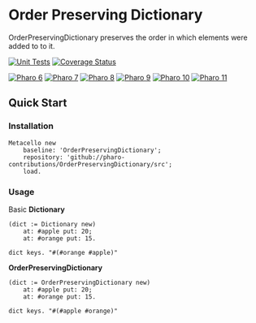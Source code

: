 # Order Preserving Dictionary

OrderPreservingDictionary preserves the order in which elements were added to to it.

[![Unit Tests](https://github.com/pharo-contributions/OrderPreservingDictionary/workflows/Build/badge.svg?branch=master)](https://github.com/pharo-contributions/OrderPreservingDictionary/actions?query=workflow%3ABuild)
[![Coverage Status](https://codecov.io/github/pharo-contributions/OrderPreservingDictionary/coverage.svg?branch=master)](https://codecov.io/gh/pharo-contributions/OrderPreservingDictionary/branch/master)

[![Pharo 6](https://img.shields.io/badge/Pharo-6.0-%23aac9ff.svg)](https://pharo.org/download)
[![Pharo 7](https://img.shields.io/badge/Pharo-7.0-%23aac9ff.svg)](https://pharo.org/download)
[![Pharo 8](https://img.shields.io/badge/Pharo-8.0-%23aac9ff.svg)](https://pharo.org/download)
[![Pharo 9](https://img.shields.io/badge/Pharo-9.0-%23aac9ff.svg)](https://pharo.org/download)
[![Pharo 10](https://img.shields.io/badge/Pharo-10-%23aac9ff.svg)](https://pharo.org/download)
[![Pharo 11](https://img.shields.io/badge/Pharo-11-%23aac9ff.svg)](https://pharo.org/download)

## Quick Start 

### Installation 

```smalltalk
Metacello new
	baseline: 'OrderPreservingDictionary';
	repository: 'github://pharo-contributions/OrderPreservingDictionary/src';
	load.
```

### Usage

Basic **Dictionary**

```smalltalk
(dict := Dictionary new)
	at: #apple put: 20;
	at: #orange put: 15.

dict keys. "#(#orange #apple)"
```

**OrderPreservingDictionary**

```smalltalk
(dict := OrderPreservingDictionary new)
	at: #apple put: 20;
	at: #orange put: 15.

dict keys. "#(#apple #orange)"
```
